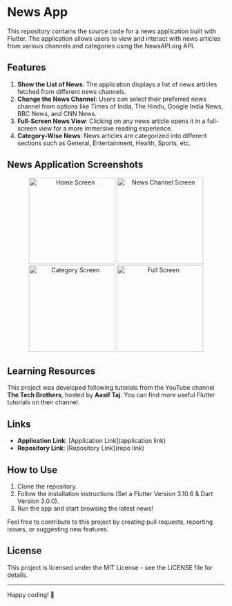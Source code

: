 # News App

This repository contains the source code for a news application built with Flutter. The application allows users to view and interact with news articles from various channels and categories using the NewsAPI.org API.

## Features

1. **Show the List of News**: The application displays a list of news articles fetched from different news channels.
2. **Change the News Channel**: Users can select their preferred news channel from options like Times of India, The Hindu, Google India News, BBC News, and CNN News.
3. **Full-Screen News View**: Clicking on any news article opens it in a full-screen view for a more immersive reading experience.
4. **Category-Wise News**: News articles are categorized into different sections such as General, Entertainment, Health, Sports, etc.

## News Application Screenshots
<p align="center">
    <img src="https://github.com/official-shashi/News-App/blob/main/screenshot/HomeScreen.jpg" alt="Home Screen" width="200"/>
    <img src="https://github.com/official-shashi/News-App/blob/main/screenshot/SplashScreen.jpg" alt="News Channel Screen" width="200"/>
    <img src="https://github.com/official-shashi/News-App/blob/main/screenshot/SearchScreen.jpg" alt="Category Screen" width="200"/>
    <img src="https://github.com/official-shashi/News-App/blob/main/screenshot/DetailsScreen.jpg" alt="Full Screen" width="200"/>
</p>

## Learning Resources

This project was developed following tutorials from the YouTube channel **The Tech Brothers**, hosted by **Aasif Taj**. You can find more useful Flutter tutorials on their channel.

## Links

- **Application Link**: [Application Link](application link)
- **Repository Link**: [Repository Link](repo link)

## How to Use

1. Clone the repository.
2. Follow the installation instructions (Set a Flutter Version 3.10.6 & Dart Version 3.0.0).
3. Run the app and start browsing the latest news!

Feel free to contribute to this project by creating pull requests, reporting issues, or suggesting new features.

## License

This project is licensed under the MIT License - see the LICENSE file for details.

---

Happy coding! 🚀
